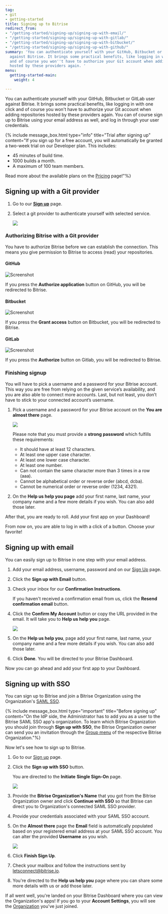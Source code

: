 ```yaml
---
tag:
- git
- getting-started
title: Signing up to Bitrise
redirect_from:
- "/getting-started/signing-up/signing-up-with-email/"
- "/getting-started/signing-up/signing-up-with-gitlab/"
- "/getting-started/signing-up/signing-up-with-bitbucket/"
- "/getting-started/signing-up/signing-up-with-github/"
summary: 'You can authenticate yourself with your GitHub, Bitbucket or GitLab user
  against Bitrise. It brings some practical benefits, like logging in with one click
  and of course you won''t have to authorize your Git account when adding repositories
  hosted by these providers again. '
menu:
  getting-started-main:
    weight: 4

---
```

You can authenticate yourself with your GitHub, Bitbucket or GitLab user against Bitrise. It brings some practical benefits, like logging in with one click and of course you won't have to authorize your Git account when adding repositories hosted by these providers again. You can of course sign up to Bitrise using your email address as well, and log in through your user credentials.

{% include message_box.html type="info" title="Trial after signing up" content="If you sign up for a free account, you will automatically be granted a two-week trial on our Developer plan. This includes:

* 45 minutes of build time.
* 1000 builds a month.
* A maximum of 100 team members.

Read more about the available plans on the [Pricing](https://www.bitrise.io/pricing/teams) page!"%}

## Signing up with a Git provider

1. Go to our [**Sign up**](https://app.bitrise.io/users/sign_up) page.
2. Select a git provider to authenticate yourself with selected service.

   ![](/img/sign-up-git-email.jpg)

### Authorizing Bitrise with a Git provider

You have to authorize Bitrise before we can establish the connection. This means you give permission to Bitrise to access (read) your repositories.

#### GitHub

![Screenshot](/img/signing-up/github_authorization.png)

If you press the **Authorize application** button on GitHub, you will be redirected to Bitrise.

#### Bitbucket

![Screenshot](/img/signing-up/bitrise_authorization.png)

If you press the **Grant access** button on Bitbucket, you will be redirected to Bitrise.

#### GitLab

![Screenshot](https://yv69yaruhkt48w.preview.forestry.io/img/signing-up/gitlab_authorization.png)

If you press the **Authorize** button on Gitlab, you will be redirected to Bitrise.

### Finishing signup

You will have to pick a username and a password for your Bitrise account. This way you are free from relying on the given service’s availability, and you are also able to connect more accounts. Last, but not least, you don’t have to stick to your connected account’s username.

1. Pick a username and a password for your Bitrise account on the **You are almost there** page.

   ![](/img/you-re-almost-there.jpg)

   Please note that you must provide a **strong password** which fulfills these requirements:
   * It should have at least 12 characters.
   * At least one upper case character.
   * At least one lower case character.
   * At least one number.
   * Can not contain the same character more than 3 times in a row (aaa).
   * Cannot be alphabetical order or reverse order (abcd, dcba).
   * Cannot be numerical order or reverse order (1234, 4321).
2. On the **Help us help you page** add your first name, last name, your company name and a few more details if you wish. You can also add those later.

After that, you are ready to roll. Add your first app on your Dashboard!

From now on, you are able to log in with a click of a button. Choose your favorite!

## Signing up with email

You can easily sign up to Bitrise in one step with your email address.

1. Add your email address, username, password and on our [Sign Up](https://app.bitrise.io/users/sign_up) page.
2. Click the **Sign up with Email** button.
3. Check your inbox for our **Confirmation Instructions**.

   If you haven't received a confirmation email from us, click the **Resend confirmation email** button.
4. Click the **Confirm My Account** button or copy the URL provided in the email. It will take you to **Help us help you** page.

   ![](/img/confirmation-instructions.jpg)
5. On the **Help us help you**, page add your first name, last name, your company name and a few more details if you wish. You can also add those later.
6. Click **Done**. You will be directed to your Bitrise Dashboard.

Now you can go ahead and add your first app to your Dashboard.

## Signing up with SSO

You can sign up to Bitrise and join a Bitrise Organization using the Organization's [SAML SSO](/team-management/organizations/saml-sso-in-organizations/).

{% include message_box.html type="important" title="Before signing up" content="On the IdP side, the Administrator has to add you as a user to the Bitrise SAML SSO app's organization. To learn which Bitrise Organization you should join through **Sign up with SSO**, the Bitrise Organization owner can send you an invitation through the [Group menu](/team-management/organizations/members-organizations/#adding-members-to-organizations) of the respective Bitrise Organization."%}

Now let's see how to sign up to Bitrise.

1. Go to our [Sign up](https://app.bitrise.io/users/sign_up) page.
2. Click the **Sign up with SSO** button.

   You are directed to the **Initiate** **Single Sign-On** page.

   ![](/img/saml-sso-sign-up.jpg)
3. Provide the **Bitrise Organization's Name** that you got from the Bitrise Organization owner and click **Continue with SSO** so that Bitrise can direct you to Organization's connected SAML SSO provider.
4. Provide your credentials associated with your SAML SSO account.
5. On the **Almost there** page the **Email** field is automatically populated based on your registered email address at your SAML SSO account. You can alter the provided **Username** as you wish.

   ![](/img/signup-saml-almost-there-1.jpg)
6. Click **Finish Sign Up**.
7. Check your mailbox and follow the instructions sent by letsconnect@bitrise.io.
8. You're directed to the **Help us help you** page where you can share some more details with us or add those later.

If all went well, you're landed on your Bitrise Dashboard where you can view the Organization's apps! If you go to your **Account Settings**, you will see the [Organization]() you've just joined.